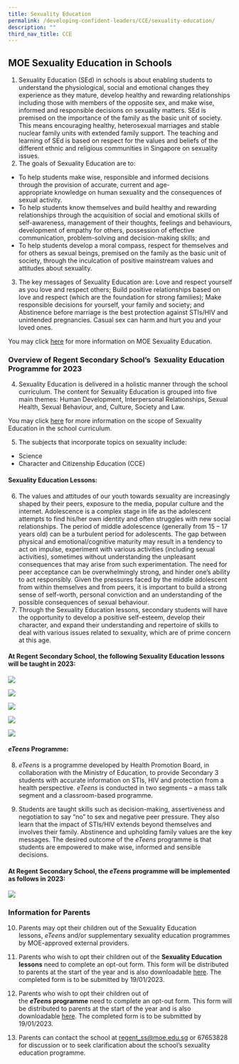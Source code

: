 ```yaml
---
title: Sexuality Education
permalink: /developing-confident-leaders/CCE/sexuality-education/
description: ""
third_nav_title: CCE
---
```

## MOE Sexuality Education in Schools

1. Sexuality Education (SEd) in schools is about enabling students to understand the physiological, social and emotional changes they experience as they mature, develop healthy and rewarding relationships including those with members of the opposite sex, and make wise, informed and responsible decisions on sexuality matters. SEd is premised on the importance of the family as the basic unit of society. This means encouraging healthy, heterosexual marriages and stable nuclear family units with extended family support. The teaching and learning of SEd is based on respect for the values and beliefs of the different ethnic and religious communities in Singapore on sexuality issues.
2. The goals of Sexuality Education are to:
*  To help students make wise, responsible and informed decisions through the provision of accurate, current and age-appropriate knowledge on human sexuality and the consequences of sexual activity.
*  To help students know themselves and build healthy and rewarding relationships through the acquisition of social and emotional skills of self-awareness, management of their thoughts, feelings and behaviours, development of empathy for others, possession of effective communication, problem-solving and decision-making skills; and
*  To help students develop a moral compass, respect for themselves and for others as sexual beings, premised on the family as the basic unit of society, through the inculcation of positive mainstream values and attitudes about sexuality.
3. The key messages of Sexuality Education are:
Love and respect yourself as you love and respect others;
Build positive relationships based on love and respect (which are the foundation for strong families);
Make responsible decisions for yourself, your family and society; and
Abstinence before marriage is the best protection against STIs/HIV and unintended pregnancies. Casual sex can harm and hurt you and your loved ones.

You may click [here](https://go.gov.sg/moe-sexuality-education-scope) for more information on MOE Sexuality Education.

### Overview of Regent Secondary School’s  Sexuality Education Programme for 2023

4. Sexuality Education is delivered in a holistic manner through the school curriculum. The content for Sexuality Education is grouped into five main themes: Human Development, Interpersonal Relationships, Sexual Health, Sexual Behaviour, and, Culture, Society and Law.

You may click [here](https://go.gov.sg/moe-sexuality-education-scope) for more information on the scope of Sexuality Education in the school curriculum.

5. The subjects that incorporate topics on sexuality include:
* Science
* Character and Citizenship Education (CCE)

#### Sexuality Education Lessons:

6. The values and attitudes of our youth towards sexuality are increasingly shaped by their peers, exposure to the media, popular culture and the internet. Adolescence is a complex stage in life as the adolescent attempts to find his/her own identity and often struggles with new social relationships. The period of middle adolescence (generally from 15 – 17 years old) can be a turbulent period for adolescents. The gap between physical and emotional/cognitive maturity may result in a tendency to act on impulse, experiment with various activities (including sexual activities), sometimes without understanding the unpleasant consequences that may arise from such experimentation. The need for peer acceptance can be overwhelmingly strong, and hinder one’s ability to act responsibly. Given the pressures faced by the middle adolescent from within themselves and from peers, it is important to build a strong sense of self-worth, personal conviction and an understanding of the possible consequences of sexual behaviour.
7. Through the Sexuality Education lessons, secondary students will have the opportunity to develop a positive self-esteem, develop their character, and expand their understanding and repertoire of skills to deal with various issues related to sexuality, which are of prime concern at this age.

#### At Regent Secondary School, the following Sexuality Education lessons will be taught in 2023:

![](/images/Sexuality%20Education/2023%20SEd-Secondary-1.jpg)

![](/images/Sexuality%20Education/2023%20SEd-Secondary-2.jpg)

![](/images/Sexuality%20Education/2023%20SEd-Secondary-3.jpg)

![](/images/Sexuality%20Education/2023%20SEd-Secondary-4.jpg)

![](/images/Sexuality%20Education/2023%20SEd-Secondary-5.jpg)

#### _eTeens_ Programme:

8. _eTeens_ is a programme developed by Health Promotion Board, in collaboration with the Ministry of Education, to provide Secondary 3 students with accurate information on STIs, HIV and protection from a health perspective. _eTeens_ is conducted in two segments – a mass talk segment and a classroom-based programme.

9. Students are taught skills such as decision-making, assertiveness and negotiation to say “no” to sex and negative peer pressure. They also learn that the impact of STIs/HIV extends beyond themselves and involves their family. Abstinence and upholding family values are the key messages. The desired outcome of the _eTeens_ programme is that students are empowered to make wise, informed and sensible decisions.

#### At Regent Secondary School, the _eTeens_ programme will be implemented as follows in 2023:

![](/images/Sexuality%20Education/2023%20eTeens.jpg)

### Information for Parents

10. Parents may opt their children out of the Sexuality Education lessons, _eTeens_ and/or supplementary sexuality education programmes by MOE-approved external providers.

11. Parents who wish to opt their children out of the **Sexuality Education lessons** need to complete an opt-out form. This form will be distributed to parents at the start of the year and is also downloadable [here](/files/2023%20Info%20on%20SEd%20Annex%20A.pdf). The completed form is to be submitted by 19/01/2023.

12. Parents who wish to opt their children out of the **_eTeens_ programme** need to complete an opt-out form. This form will be distributed to parents at the start of the year and is also downloadable [here](/files/2023%20Info%20on%20SEd%20Annex%20B.pdf). The completed form is to be submitted by 19/01/2023.

13. Parents can contact the school at [regent\_ss@moe.edu.sg](mailto:regent_ss@moe.edu.sg) or 67653828 for discussion or to seek clarification about the school’s sexuality education programme.